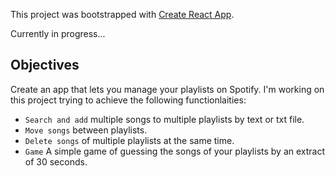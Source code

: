 This project was bootstrapped with [Create React App](https://github.com/facebookincubator/create-react-app).

Currently in progress...

## Objectives

Create an app that lets you manage your playlists on Spotify. I'm working on this project trying to achieve the following functionlaities:

* `Search and add` multiple songs to multiple playlists by text or txt file.
* `Move songs` between playlists.
* `Delete songs` of multiple playlists at the same time.
* `Game` A simple game of guessing the songs of your playlists by an extract of 30 seconds.
